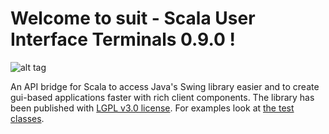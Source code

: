 # Welcome to suit - Scala User Interface Terminals 0.9.0 !

![alt tag](https://travis-ci.org/stevendobay/suit.svg)

An API bridge for Scala to access Java's Swing library easier and to create gui-based applications faster with rich client components. 
The library has been published with [LGPL v3.0 license](https://github.com/stevendobay/suit/blob/master/LICENSE).
For examples look at [the test classes](https://github.com/stevendobay/suit/tree/master/src/test/scala).

